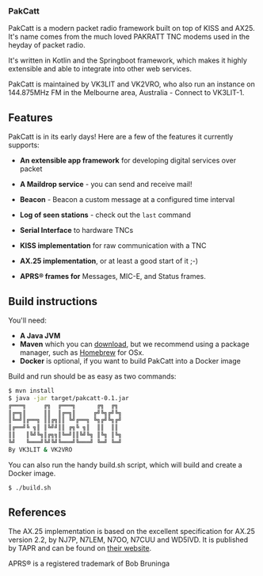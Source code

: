 ### PakCatt
PakCatt is a modern packet radio framework built on top of KISS and AX25. It's name comes from the much loved PAKRATT TNC modems used in the heyday of packet radio. 

It's written in Kotlin and the Springboot framework, which makes it highly extensible and able to integrate into other web services.

PakCatt is maintained by VK3LIT and VK2VRO, who also run an instance on 144.875MHz FM in the Melbourne area, Australia - Connect to VK3LIT-1.

## Features

PakCatt is in its early days! Here are a few of the features it currently supports:

- **An extensible app framework** for developing digital services over packet

- **A Maildrop service** - you can send and receive mail!

- **Beacon** - Beacon a custom message at a configured time interval 

- **Log of seen stations** - check out the `last` command
  
- **Serial Interface** to hardware TNCs

- **KISS implementation** for raw communication with a TNC

- **AX.25 implementation**, or at least a good start of it ;-)

- **APRS® frames for** Messages, MIC-E, and Status frames.

## Build instructions
You'll need:

- **A Java JVM**
- **Maven** which you can [download](https://maven.apache.org/install.html), but we recommend using a package manager, such as [Homebrew](https://brew.sh/) for OSx.
- **Docker** is optional, if you want to build PakCatt into a Docker image
 
Build and run should be as easy as two commands:
```bash
$ mvn install
$ java -jar target/pakcatt-0.1.jar
╔═══╗     ╔╗  ╔═══╗      ╔╗  ╔╗ 
║╔═╗║     ║║  ║╔═╗║     ╔╝╚╗╔╝╚╗
║╚═╝║╔══╗ ║║╔╗║║ ╚╝╔══╗ ╚╗╔╝╚╗╔╝
║╔══╝╚ ╗║ ║╚╝╝║║ ╔╗╚ ╗║  ║║  ║║ 
║║   ║╚╝╚╗║╔╗╗║╚═╝║║╚╝╚╗ ║╚╗ ║╚╗
╚╝   ╚═══╝╚╝╚╝╚═══╝╚═══╝ ╚═╝ ╚═╝
By VK3LIT & VK2VRO 
```  
You can also run the handy build.sh script, which will build and create a Docker image.
```bash
$ ./build.sh
```

## References
The AX.25 implementation is based on the excellent specification for AX.25 version 2.2, by NJ7P, N7LEM, N7OO, N7CUU and WD5IVD. It is published by TAPR and can be found on [their website](https://www.tapr.org/pdf/AX25.2.2.pdf).

APRS® is a registered trademark of Bob Bruninga